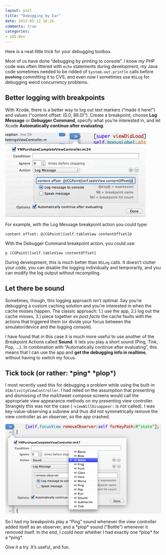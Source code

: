 ```yaml
---
layout: post
title: "Debugging by Ear"
date: 2013-05-12 16:26
comments: true
categories: 
- iOS-Dev
---
```


Here is a neat little trick for your debugging toolbox.

<!-- more -->

Most of us have done “debugging by printing to console”. I know *my* PHP code was often littered with `echo` statements during development, my Java code sometimes needed to be ridded of `System.out.println` calls before <del>pushing</del> committing it to CVS, and even now I sometimes use `NSLog` for debugging weird concurrency problems.

## Better logging with breakpoints

With Xcode, there is a better way to log out text markers (“made it here!”) and values (“content offset: (0.0, 88.0)”). Create a breakpoint, choose **Log Message** or **Debugger Command**, specify what you’re interested in, and let Xcode **Automatically continue after evaluating**.

![Log messages using breakpoints](/images/in-posts/2013-05/Xcode-debugging-message.png)

For example, with the Log Message breakpoint action you could type:

	content offset: @(CGPoint)[self.tableView contentOffset]@

With the Debugger Command breakpoint action, you could use:

	p (CGPoint)[self.tableView contentOffset]

During development, this is much better than `NSLog` calls. It doesn’t clutter your code, you can disable the logging individually and temporarily, and you can modify the log output without recompiling.

## Let there be sound

Sometimes, though, this logging approach isn’t optimal. Say you’re debugging a custom caching solution and you’re interested in when the cache misses happen. The classic approach: 1.) use the app, 2.) log out the cache misses, 3.) piece together *ex post facto* the cache faults with the actions that triggered them (or divide your focus between the simulator/device and the logging console).

I have found that in this case it is much more useful to use another of the Breakpoint Actions called **Sound**. It lets you play a short sound (Ping, Tink, Pop, …). In combination with “Automatically continue after evaluating”, this means that I can use the app and **get the debugging info in realtime**, without having to switch my focus.

## Tick tock (or rather: \*ping\* \*plop\*)

I most recently used this for debugging a problem while using the built-in `UIActivityViewController`. I had relied on the assumption that presenting and dismissing of the mail/tweet compose screens would call the appropriate view appearance methods on my presenting view controller. Strangely this was not the case (`-viewWillDisappear:` is not called). I was key-value-observing a subview and thus did not symmetrically remove the view controller as an observer, so the app crashed.

![Let breakpoints play a sound](/images/in-posts/2013-05/Xcode-debugging-sound.png)

So I had my breakpoints play a “Ping” sound whenever the view controller added itself as an observer, and a \*plop\* sound (“Bottle”) whenever it removed itself. In the end, I could *hear* whether I had exactly one \*plop\* for a \*ping\*.

Give it a try. It’s useful, and fun.

